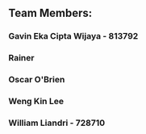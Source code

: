 ## Team Members:
### Gavin Eka Cipta Wijaya - 813792
### Rainer
### Oscar O'Brien
### Weng Kin Lee
### William Liandri - 728710
